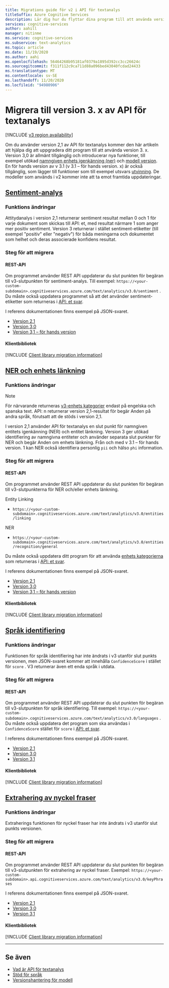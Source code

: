 ```yaml
---
title: Migrations guide för v2 i API för textanalys
titleSuffix: Azure Cognitive Services
description: Lär dig hur du flyttar dina program till att använda version 3 av API för textanalys.
services: cognitive-services
author: aahill
manager: nitinme
ms.service: cognitive-services
ms.subservice: text-analytics
ms.topic: article
ms.date: 11/19/2020
ms.author: aahi
ms.openlocfilehash: 56464268b95181af0379a1895d392cc3cc26624c
ms.sourcegitcommit: f311f112c9ca711d88a096bed43040fcdad24433
ms.translationtype: MT
ms.contentlocale: sv-SE
ms.lasthandoff: 11/20/2020
ms.locfileid: "94980906"
---
```

# <a name="migrate-to-version-3x-of-the-text-analytics-api"></a>Migrera till version 3. x av API för textanalys

[!INCLUDE [v3 region availability](includes/v3-region-availability.md)]

Om du använder version 2,1 av API för textanalys kommer den här artikeln att hjälpa dig att uppgradera ditt program till att använda version 3. x. Version 3,0 är allmänt tillgänglig och introducerar nya funktioner, till exempel utökad [namngiven enhets igenkänning (ner)](how-tos/text-analytics-how-to-entity-linking.md#named-entity-recognition-features-and-versions) och [modell version](concepts/model-versioning.md). En för hands version av v 3.1 (v 3.1 – för hands version. x) är också tillgänglig, som lägger till funktioner som till exempel utsvars [utvinning](how-tos/text-analytics-how-to-sentiment-analysis.md#sentiment-analysis-versions-and-features). De modeller som används i v2 kommer inte att ta emot framtida uppdateringar. 

## <a name="sentiment-analysis"></a>[Sentiment-analys](#tab/sentiment-analysis)

### <a name="feature-changes"></a>Funktions ändringar 

Attitydanalys i version 2,1 returnerar sentiment resultat mellan 0 och 1 för varje dokument som skickas till API: et, med resultat närmare 1 som anger mer positiv sentiment. Version 3 returnerar i stället sentiment-etiketter (till exempel "positiv" eller "negativ") för båda meningarna och dokumentet som helhet och deras associerade konfidens resultat. 

### <a name="steps-to-migrate"></a>Steg för att migrera

#### <a name="rest-api"></a>REST-API

Om programmet använder REST API uppdaterar du slut punkten för begäran till v3-slutpunkten för sentiment-analys. Till exempel: `https://<your-custom-subdomain>.cognitiveservices.azure.com/text/analytics/v3.0/sentiment` . Du måste också uppdatera programmet så att det använder sentiment-etiketter som returneras i [API: et svar](how-tos/text-analytics-how-to-sentiment-analysis.md#view-the-results). 

I referens dokumentationen finns exempel på JSON-svaret.
* [Version 2,1](https://westcentralus.dev.cognitive.microsoft.com/docs/services/TextAnalytics-v2-1/operations/56f30ceeeda5650db055a3c9)
* [Version 3,0](https://westus.dev.cognitive.microsoft.com/docs/services/TextAnalytics-v3-0/operations/Sentiment) 
* [Version 3,1 – för hands version](https://westcentralus.dev.cognitive.microsoft.com/docs/services/TextAnalytics-v3-1-preview-3/operations/Sentiment)

#### <a name="client-libraries"></a>Klientbibliotek

[!INCLUDE [Client library migration information](includes/client-library-migration-section.md)]

## <a name="ner-and-entity-linking"></a>[NER och enhets länkning](#tab/named-entity-recognition)

### <a name="feature-changes"></a>Funktions ändringar

> [!NOTE] 
> För närvarande returneras [v3-enhets kategorier](named-entity-types.md) endast på engelska och spanska text. API: n returnerar version 2,1-resultat för begär Anden på andra språk, förutsatt att de stöds i version 2,1.

I version 2,1 använder API för textanalys en slut punkt för namngiven entitets igenkänning (NER) och entitet länkning. Version 3 ger utökad identifiering av namngivna entiteter och använder separata slut punkter för NER och begär Anden om enhets länkning. Från och med v 3.1 – för hands version. 1 kan NER också identifiera personlig `pii` och hälso `phi` information. 

### <a name="steps-to-migrate"></a>Steg för att migrera

#### <a name="rest-api"></a>REST-API

Om programmet använder REST API uppdaterar du slut punkten för begäran till v3-slutpunkterna för NER och/eller enhets länkning.

Entity Linking
* `https://<your-custom-subdomain>.cognitiveservices.azure.com/text/analytics/v3.0/entities/linking`

NER
* `https://<your-custom-subdomain>.cognitiveservices.azure.com/text/analytics/v3.0/entities/recognition/general`

Du måste också uppdatera ditt program för att använda [enhets kategorierna](named-entity-types.md) som returneras i [API: et svar](how-tos/text-analytics-how-to-entity-linking.md#view-results).

I referens dokumentationen finns exempel på JSON-svaret.
* [Version 2,1](https://westcentralus.dev.cognitive.microsoft.com/docs/services/TextAnalytics-v2-1/operations/5ac4251d5b4ccd1554da7634)
* [Version 3,0](https://westus.dev.cognitive.microsoft.com/docs/services/TextAnalytics-v3-0/operations/EntitiesRecognitionGeneral) 
* [Version 3,1 – för hands version](https://westcentralus.dev.cognitive.microsoft.com/docs/services/TextAnalytics-v3-1-preview-3/operations/EntitiesRecognitionGeneral)

#### <a name="client-libraries"></a>Klientbibliotek

[!INCLUDE [Client library migration information](includes/client-library-migration-section.md)]

## <a name="language-detection"></a>[Språk identifiering](#tab/language-detection)

### <a name="feature-changes"></a>Funktions ändringar 

Funktionen för språk identifiering har inte ändrats i v3 utanför slut punkts versionen, men JSON-svaret kommer att innehålla `ConfidenceScore` i stället för `score` . V3 returnerar även ett enda språk i utdata. 

### <a name="steps-to-migrate"></a>Steg för att migrera

#### <a name="rest-api"></a>REST-API

Om programmet använder REST API uppdaterar du slut punkten för begäran till v3-slutpunkten för språk identifiering. Till exempel: `https://<your-custom-subdomain>.cognitiveservices.azure.com/text/analytics/v3.0/languages` . Du måste också uppdatera det program som ska användas i `ConfidenceScore` stället för `score` i [API: et svar](how-tos/text-analytics-how-to-language-detection.md#step-3-view-the-results). 

I referens dokumentationen finns exempel på JSON-svaret.
* [Version 2,1](https://westcentralus.dev.cognitive.microsoft.com/docs/services/TextAnalytics-v2-1/operations/56f30ceeeda5650db055a3c7)
* [Version 3,0](https://westus.dev.cognitive.microsoft.com/docs/services/TextAnalytics-v3-0/operations/Languages) 
* [Version 3,1](https://westcentralus.dev.cognitive.microsoft.com/docs/services/TextAnalytics-v3-1-preview-3/operations/Languages)

#### <a name="client-libraries"></a>Klientbibliotek

[!INCLUDE [Client library migration information](includes/client-library-migration-section.md)]

## <a name="key-phrase-extraction"></a>[Extrahering av nyckel fraser](#tab/key-phrase-extraction)

### <a name="feature-changes"></a>Funktions ändringar 

Extraherings funktionen för nyckel fraser har inte ändrats i v3 utanför slut punkts versionen.

### <a name="steps-to-migrate"></a>Steg för att migrera

#### <a name="rest-api"></a>REST-API

Om programmet använder REST API uppdaterar du slut punkten för begäran till v3-slutpunkten för extrahering av nyckel fraser. Exempel: `https://<your-custom-subdomain>.api.cognitiveservices.azure.com/text/analytics/v3.0/keyPhrases`

I referens dokumentationen finns exempel på JSON-svaret.
* [Version 2,1](https://westcentralus.dev.cognitive.microsoft.com/docs/services/TextAnalytics-v2-1/operations/56f30ceeeda5650db055a3c6)
* [Version 3,0](https://westus.dev.cognitive.microsoft.com/docs/services/TextAnalytics-v3-0/operations/KeyPhrases) 
* [Version 3,1](https://westcentralus.dev.cognitive.microsoft.com/docs/services/TextAnalytics-v3-1-preview-1/operations/KeyPhrases)

#### <a name="client-libraries"></a>Klientbibliotek

[!INCLUDE [Client library migration information](includes/client-library-migration-section.md)]

---

## <a name="see-also"></a>Se även

* [Vad är API för textanalys](overview.md)
* [Stöd för språk](language-support.md)
* [Versionshantering för modell](concepts/model-versioning.md)

